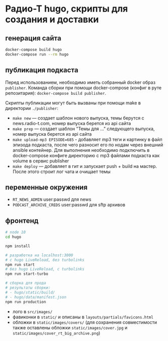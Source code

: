 # Радио-Т hugo, скрипты для создания и доставки

## генерация сайта

```bash
docker-compose build hugo
docker-compose run --rm hugo
```

## публикация подкаста

Перед использованием, необходимо иметь собранный docker образ `publisher`. Команда сборки при помощи docker-compose (конфиг в руте репозитария): `docker-compose build publisher`.

Скрипты публикации могут быть вызваны при помощи make в директории `./publisher`:

- `make new` — создает шаблон нового выпуска, темы берутся с news.radio-t.com, номер выпуска берется из api сайта
- `make prep` — создает шаблон "Темы для ..." следующего выпуска, номер выпуска берется из api сайта
- `make upload-mp3 EPISODE=685` - добавляет mp3 теги и картинку в файл эпизода подкаста, после чего разносит его по нодам через внешний ansible контейнер. Для выполнения необходимо подключить в docker-compose конфиге директорию с mp3 файлами подкаста как volume в сервис publisher
- `make deploy` — добавляет в гит и запускает push + build на мастер. После этого строит лог чата и очищает темы

## переменные окружения

- `RT_NEWS_ADMIN` user:passwd для news
- `PODCAST_ARCHIVE_CREDS` user:passwd для sftp архивов

## фронтенд

```bash
# node 10
cd hugo

npm install

# разработка на localhost:3000
# с hugo LiveReload, без turbolinks
npm run start
# без hugo LiveReload, с turbolinks
npm run start-turbo

# сборка для прода
# результаты сборки:
# - hugo/static/build/
# - hugo/data/manifest.json
npm run production
```

- лого в `src/images/`
- фавиконки в `static/` и описаны в `layouts/partials/favicons.html`
- обложки в `static/images/covers/` (для сохранения совместимости также оставлены обложки `static/images/cover.jpg` и `static/images/cover_rt_big_archive.png`)
